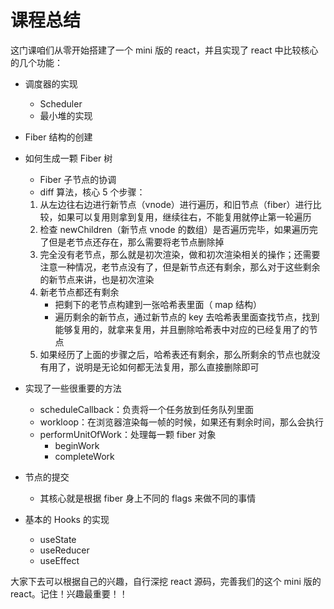 # 课程总结

这门课咱们从零开始搭建了一个 mini 版的 react，并且实现了 react 中比较核心的几个功能：

- 调度器的实现

  - Scheduler
  - 最小堆的实现

- Fiber 结构的创建

- 如何生成一颗 Fiber 树

  - Fiber 子节点的协调
  - diff 算法，核心 5 个步骤：

  1. 从左边往右边进行新节点（vnode）进行遍历，和旧节点（fiber）进行比较，如果可以复用则拿到复用，继续往右，不能复用就停止第一轮遍历
  2. 检查 newChildren（新节点 vnode 的数组）是否遍历完毕，如果遍历完了但是老节点还存在，那么需要将老节点删除掉
  3. 完全没有老节点，那么就是初次渲染，做和初次渲染相关的操作；还需要注意一种情况，老节点没有了，但是新节点还有剩余，那么对于这些剩余的新节点来讲，也是初次渲染
  4. 新老节点都还有剩余
     - 把剩下的老节点构建到一张哈希表里面（ map 结构）
     - 遍历剩余的新节点，通过新节点的 key 去哈希表里面查找节点，找到能够复用的，就拿来复用，并且删除哈希表中对应的已经复用了的节点
  5. 如果经历了上面的步骤之后，哈希表还有剩余，那么所剩余的节点也就没有用了，说明是无论如何都无法复用，那么直接删除即可

- 实现了一些很重要的方法

  - scheduleCallback：负责将一个任务放到任务队列里面
  - workloop：在浏览器渲染每一帧的时候，如果还有剩余时间，那么会执行
  - performUnitOfWork：处理每一颗 fiber 对象
    - beginWork
    - completeWork

- 节点的提交

  - 其核心就是根据 fiber 身上不同的 flags 来做不同的事情

- 基本的 Hooks 的实现

  - useState
  - useReducer
  - useEffect

大家下去可以根据自己的兴趣，自行深挖 react 源码，完善我们的这个 mini 版的 react。记住！兴趣最重要！！

